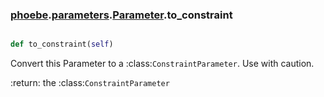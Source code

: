 ### [phoebe](phoebe.md).[parameters](phoebe.parameters.md).[Parameter](phoebe.parameters.Parameter.md).to_constraint

```py

def to_constraint(self)

```



Convert this Parameter to a :class:`ConstraintParameter`.  Use
with caution.

:return: the :class:`ConstraintParameter`

